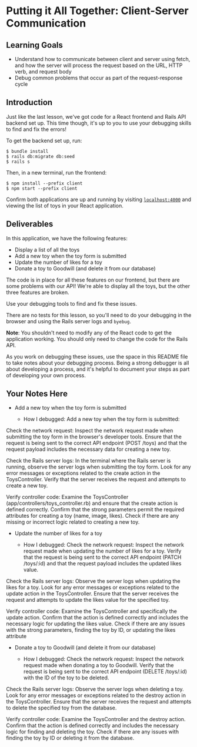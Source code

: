 # Putting it All Together: Client-Server Communication

## Learning Goals

- Understand how to communicate between client and server using fetch, and how
  the server will process the request based on the URL, HTTP verb, and request
  body
- Debug common problems that occur as part of the request-response cycle

## Introduction

Just like the last lesson, we've got code for a React frontend and Rails API
backend set up. This time though, it's up to you to use your debugging skills to
find and fix the errors!

To get the backend set up, run:

```console
$ bundle install
$ rails db:migrate db:seed
$ rails s
```

Then, in a new terminal, run the frontend:

```console
$ npm install --prefix client
$ npm start --prefix client
```

Confirm both applications are up and running by visiting
[`localhost:4000`](http://localhost:4000) and viewing the list of toys in your
React application.

## Deliverables

In this application, we have the following features:

- Display a list of all the toys
- Add a new toy when the toy form is submitted
- Update the number of likes for a toy
- Donate a toy to Goodwill (and delete it from our database)

The code is in place for all these features on our frontend, but there are some
problems with our API! We're able to display all the toys, but the other three
features are broken.

Use your debugging tools to find and fix these issues.

There are no tests for this lesson, so you'll need to do your debugging in the
browser and using the Rails server logs and `byebug`.

**Note**: You shouldn't need to modify any of the React code to get the
application working. You should only need to change the code for the Rails API.

As you work on debugging these issues, use the space in this README file to take
notes about your debugging process. Being a strong debugger is all about
developing a process, and it's helpful to document your steps as part of
developing your own process.

## Your Notes Here

- Add a new toy when the toy form is submitted

  - How I debugged: 
Add a new toy when the toy form is submitted:

Check the network request: Inspect the network request made when submitting the toy form in the browser's developer tools. Ensure that the request is being sent to the correct API endpoint (POST /toys) and that the request payload includes the necessary data for creating a new toy.

Check the Rails server logs: In the terminal where the Rails server is running, observe the server logs when submitting the toy form. Look for any error messages or exceptions related to the create action in the ToysController. Verify that the server receives the request and attempts to create a new toy.

Verify controller code: Examine the ToysController (app/controllers/toys_controller.rb) and ensure that the create action is defined correctly. Confirm that the strong parameters permit the required attributes for creating a toy (name, image, likes). Check if there are any missing or incorrect logic related to creating a new toy.


- Update the number of likes for a toy

  - How I debugged: Check the network request: Inspect the network request made when updating the number of likes for a toy. Verify that the request is being sent to the correct API endpoint (PATCH /toys/:id) and that the request payload includes the updated likes value.

Check the Rails server logs: Observe the server logs when updating the likes for a toy. Look for any error messages or exceptions related to the update action in the ToysController. Ensure that the server receives the request and attempts to update the likes value for the specified toy.

Verify controller code: Examine the ToysController and specifically the update action. Confirm that the action is defined correctly and includes the necessary logic for updating the likes value. Check if there are any issues with the strong parameters, finding the toy by ID, or updating the likes attribute


- Donate a toy to Goodwill (and delete it from our database)

  - How I debugged: Check the network request: Inspect the network request made when donating a toy to Goodwill. Verify that the request is being sent to the correct API endpoint (DELETE /toys/:id) with the ID of the toy to be deleted.

Check the Rails server logs: Observe the server logs when deleting a toy. Look for any error messages or exceptions related to the destroy action in the ToysController. Ensure that the server receives the request and attempts to delete the specified toy from the database.

Verify controller code: Examine the ToysController and the destroy action. Confirm that the action is defined correctly and includes the necessary logic for finding and deleting the toy. Check if there are any issues with finding the toy by ID or deleting it from the database.
